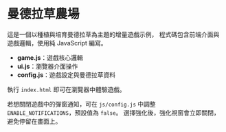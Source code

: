 # 曼德拉草農場

這是一個以種植與培育曼德拉草為主題的增量遊戲示例，
程式碼包含前端介面與遊戲邏輯，使用純 JavaScript 編寫。

- **game.js**：遊戲核心邏輯
- **ui.js**：瀏覽器介面操作
- **config.js**：遊戲設定與曼德拉草資料

執行 `index.html` 即可在瀏覽器中體驗遊戲。

若想關閉遊戲中的彈窗通知，可在 `js/config.js` 中調整 `ENABLE_NOTIFICATIONS`，預設值為 `false`。
選擇強化後，強化視窗會立即關閉，避免停留在畫面上。

